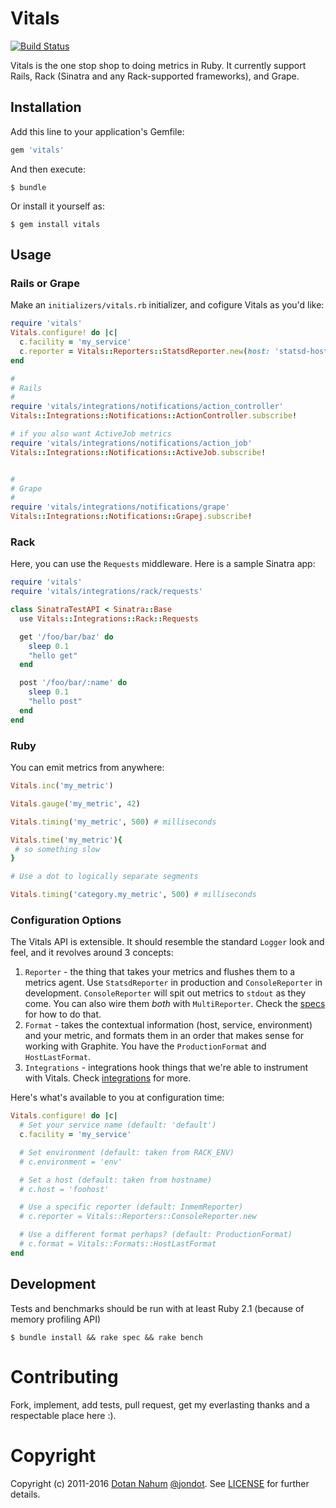 # Vitals

[![Build Status](https://travis-ci.org/jondot/vitals.svg?branch=master)](https://travis-ci.org/jondot/vitals.svg)

Vitals is the one stop shop to doing metrics in Ruby. It currently support Rails,
Rack (Sinatra and any Rack-supported frameworks), and Grape.


## Installation

Add this line to your application's Gemfile:

```ruby
gem 'vitals'
```

And then execute:

    $ bundle

Or install it yourself as:

    $ gem install vitals

## Usage

### Rails or Grape

Make an `initializers/vitals.rb` initializer, and cofigure Vitals as you'd like:
```ruby
require 'vitals'
Vitals.configure! do |c|
  c.facility = 'my_service'
  c.reporter = Vitals::Reporters::StatsdReporter.new(host: 'statsd-host', port: 8125)
end

#
# Rails
#
require 'vitals/integrations/notifications/action_controller'
Vitals::Integrations::Notifications::ActionController.subscribe!

# if you also want ActiveJob metrics
require 'vitals/integrations/notifications/action_job'
Vitals::Integrations::Notifications::ActiveJob.subscribe!


#
# Grape
#
require 'vitals/integrations/notifications/grape'
Vitals::Integrations::Notifications::Grapej.subscribe!
```

### Rack

Here, you can use the `Requests` middleware. Here is a sample Sinatra app:

```ruby
require 'vitals'
require 'vitals/integrations/rack/requests'

class SinatraTestAPI < Sinatra::Base
  use Vitals::Integrations::Rack::Requests

  get '/foo/bar/baz' do
    sleep 0.1
    "hello get"
  end

  post '/foo/bar/:name' do
    sleep 0.1
    "hello post"
  end
end
```

### Ruby

You can emit metrics from anywhere:

```ruby
Vitals.inc('my_metric')

Vitals.gauge('my_metric', 42)

Vitals.timing('my_metric', 500) # milliseconds

Vitals.time('my_metric'){
 # so something slow
}

# Use a dot to logically separate segments

Vitals.timing('category.my_metric', 500) # milliseconds
```

### Configuration Options

The Vitals API is extensible. It should resemble the standard `Logger` look and feel,
and it revolves around 3 concepts:

1. `Reporter` - the thing that takes your metrics and flushes them to a metrics agent. Use `StatsdReporter` in production
and `ConsoleReporter` in development. `ConsoleReporter` will spit out metrics to `stdout` as they come. You can also
wire them _both_ with `MultiReporter`. Check the [specs](/spec/reporters) for how to do that.
2. `Format` - takes the contextual information (host, service, environment) and your metric, and formats them in an
order that makes sense for working with Graphite. You have the `ProductionFormat` and `HostLastFormat`.
3. `Integrations` - integrations hook things that we're able to instrument with Vitals. Check [integrations](/lib/vitals/integrations) for more.

Here's what's available to you at configuration time:

```ruby
Vitals.configure! do |c|
  # Set your service name (default: 'default')
  c.facility = 'my_service'

  # Set environment (default: taken from RACK_ENV)
  # c.environment = 'env'

  # Set a host (default: taken from hostname)
  # c.host = 'foohost'

  # Use a specific reporter (default: InmemReporter)
  # c.reporter = Vitals::Reporters::ConsoleReporter.new

  # Use a different format perhaps? (default: ProductionFormat)
  # c.format = Vitals::Formats::HostLastFormat
end
```



## Development

Tests and benchmarks should be run with at least Ruby 2.1 (because of memory profiling API)

```
$ bundle install && rake spec && rake bench
```

# Contributing

Fork, implement, add tests, pull request, get my everlasting thanks and a respectable place here :).

# Copyright

Copyright (c) 2011-2016 [Dotan Nahum](http://gplus.to/dotan) [@jondot](http://twitter.com/jondot). See [LICENSE](LICENSE.txt) for further details.

